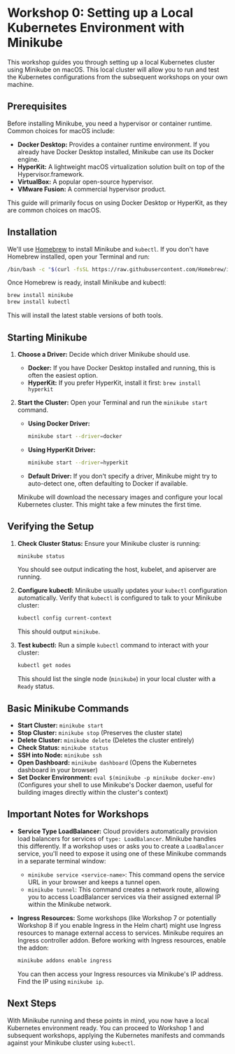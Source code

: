 # Workshop 0: Setting up a Local Kubernetes Environment with Minikube

This workshop guides you through setting up a local Kubernetes cluster using Minikube on macOS. This local cluster will allow you to run and test the Kubernetes configurations from the subsequent workshops on your own machine.

## Prerequisites

Before installing Minikube, you need a hypervisor or container runtime. Common choices for macOS include:

*   **Docker Desktop:** Provides a container runtime environment. If you already have Docker Desktop installed, Minikube can use its Docker engine.
*   **HyperKit:** A lightweight macOS virtualization solution built on top of the Hypervisor.framework.
*   **VirtualBox:** A popular open-source hypervisor.
*   **VMware Fusion:** A commercial hypervisor product.

This guide will primarily focus on using Docker Desktop or HyperKit, as they are common choices on macOS.

## Installation

We'll use [Homebrew](https://brew.sh/) to install Minikube and `kubectl`. If you don't have Homebrew installed, open your Terminal and run:

```bash
/bin/bash -c "$(curl -fsSL https://raw.githubusercontent.com/Homebrew/install/HEAD/install.sh)"
```

Once Homebrew is ready, install Minikube and kubectl:

```bash
brew install minikube
brew install kubectl
```

This will install the latest stable versions of both tools.

## Starting Minikube

1.  **Choose a Driver:** Decide which driver Minikube should use.
    *   **Docker:** If you have Docker Desktop installed and running, this is often the easiest option.
    *   **HyperKit:** If you prefer HyperKit, install it first: `brew install hyperkit`

2.  **Start the Cluster:** Open your Terminal and run the `minikube start` command.
    *   **Using Docker Driver:**
        ```bash
        minikube start --driver=docker
        ```
    *   **Using HyperKit Driver:**
        ```bash
        minikube start --driver=hyperkit
        ```
    *   **Default Driver:** If you don't specify a driver, Minikube might try to auto-detect one, often defaulting to Docker if available.

    Minikube will download the necessary images and configure your local Kubernetes cluster. This might take a few minutes the first time.

## Verifying the Setup

1.  **Check Cluster Status:** Ensure your Minikube cluster is running:
    ```bash
    minikube status
    ```
    You should see output indicating the host, kubelet, and apiserver are running.

2.  **Configure kubectl:** Minikube usually updates your `kubectl` configuration automatically. Verify that `kubectl` is configured to talk to your Minikube cluster:
    ```bash
    kubectl config current-context
    ```
    This should output `minikube`.

3.  **Test kubectl:** Run a simple `kubectl` command to interact with your cluster:
    ```bash
    kubectl get nodes
    ```
    This should list the single node (`minikube`) in your local cluster with a `Ready` status.

## Basic Minikube Commands

*   **Start Cluster:** `minikube start`
*   **Stop Cluster:** `minikube stop` (Preserves the cluster state)
*   **Delete Cluster:** `minikube delete` (Deletes the cluster entirely)
*   **Check Status:** `minikube status`
*   **SSH into Node:** `minikube ssh`
*   **Open Dashboard:** `minikube dashboard` (Opens the Kubernetes dashboard in your browser)
*   **Set Docker Environment:** `eval $(minikube -p minikube docker-env)` (Configures your shell to use Minikube's Docker daemon, useful for building images directly within the cluster's context)

## Important Notes for Workshops

*   **Service Type LoadBalancer:** Cloud providers automatically provision load balancers for services of `type: LoadBalancer`. Minikube handles this differently. If a workshop uses or asks you to create a `LoadBalancer` service, you'll need to expose it using one of these Minikube commands in a separate terminal window:
    *   `minikube service <service-name>`: This command opens the service URL in your browser and keeps a tunnel open.
    *   `minikube tunnel`: This command creates a network route, allowing you to access LoadBalancer services via their assigned external IP within the Minikube network.

*   **Ingress Resources:** Some workshops (like Workshop 7 or potentially Workshop 8 if you enable Ingress in the Helm chart) might use Ingress resources to manage external access to services. Minikube requires an Ingress controller addon. Before working with Ingress resources, enable the addon:
    ```bash
    minikube addons enable ingress
    ```
    You can then access your Ingress resources via Minikube's IP address. Find the IP using `minikube ip`.

## Next Steps

With Minikube running and these points in mind, you now have a local Kubernetes environment ready. You can proceed to Workshop 1 and subsequent workshops, applying the Kubernetes manifests and commands against your Minikube cluster using `kubectl`.
